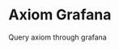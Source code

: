 <!-- This README file is going to be the one displayed on the Grafana.com website for your plugin -->

# Axiom Grafana

Query axiom through grafana

